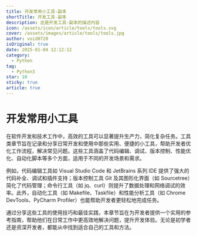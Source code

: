 ```yaml
---
title: 开发常用小工具-副本
shortTitle: 开发工具-副本
description: 这是开发工具-副本的描述内容
icon: /assets/icon/article/tools/tools.svg
cover: /assets/images/article/tools/tools.jpg
author: void0720
isOriginal: true
date: 2025-01-04 12:12:12
category:
  - Python
tag:
  - Python3
star: 10
sticky: true
article: true
---
```

# 开发常用小工具
在软件开发和技术工作中，高效的工具可以显著提升生产力，简化复杂任务。工具类章节旨在记录和分享日常开发和使用中那些实用、便捷的小工具，帮助开发者优化工作流程，解决常见问题。这些工具涵盖了代码编辑、调试、版本控制、性能优化、自动化脚本等多个方面，适用于不同的开发场景和需求。

例如，代码编辑工具如 Visual Studio Code 和 JetBrains 系列 IDE 提供了强大的代码补全、调试和插件支持；版本控制工具 Git 及其图形化界面（如 Sourcetree）简化了代码管理；命令行工具（如 jq、curl）则提升了数据处理和网络调试的效率。此外，自动化工具（如 Makefile、Taskfile）和性能分析工具（如 Chrome DevTools、PyCharm Profiler）也能帮助开发者更轻松地完成任务。

通过分享这些工具的使用技巧和最佳实践，本章节旨在为开发者提供一个实用的参考指南，帮助他们在日常工作中更高效地解决问题，提升开发体验。无论是初学者还是资深开发者，都能从中找到适合自己的工具和方法。